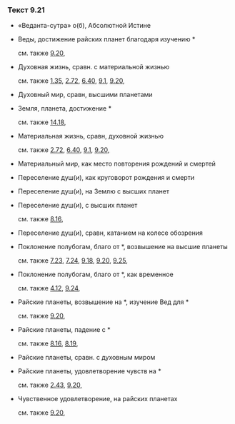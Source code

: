 ### Текст 9.21
	
- «Веданта-сутра» о(б), Абсолютной Истине

	
- Веды, достижение райских планет благодаря изучению *

	см. также  [9.20](../09/0920.md), 
	
- Духовная жизнь, сравн. с материальной жизнью

	см. также  [1.35](../01/0135.md),  [2.72](../02/0272.md),  [6.40](../06/0640.md),  [9.1](../09/0901.md),  [9.20](../09/0920.md), 
	
- Духовный мир, сравн, высшими планетами

	
- Земля, планета, достижение *

	см. также  [14.18](../14/1418.md), 
	
- Материальная жизнь, сравн, духовной жизнью

	см. также  [2.72](../02/0272.md),  [6.40](../06/0640.md),  [9.1](../09/0901.md),  [9.20](../09/0920.md), 
	
- Материальный мир, как место повторения рождений и смертей

	
- Переселение душ(и), как круговорот рождения и смерти

	
- Переселение душ(и), на Землю с высших планет

	
- Переселение душ(и), с высших планет

	см. также  [8.16](../08/0816.md), 
	
- Переселение душ(и), сравн, катанием на колесе обозрения

	
- Поклонение полубогам, благо от *, возвышение на высшие планеты

	см. также  [7.23](../07/0723.md),  [7.24](../07/0724.md),  [9.18](../09/0918.md),  [9.20](../09/0920.md),  [9.25](../09/0925.md), 
	
- Поклонение полубогам, благо от *, как временное

	см. также  [4.12](../04/0412.md),  [9.24](../09/0924.md), 
	
- Райские планеты, возвышение на *, изучение Вед для *

	см. также  [9.20](../09/0920.md), 
	
- Райские планеты, падение с *

	см. также  [8.16](../08/0816.md),  [8.19](../08/0819.md), 
	
- Райские планеты, сравн. с духовным миром

	
- Райские планеты, удовлетворение чувств на *

	см. также  [2.43](../02/0243.md),  [9.20](../09/0920.md), 
	
- Чувственное удовлетворение, на райских планетах

	см. также  [9.20](../09/0920.md), 
